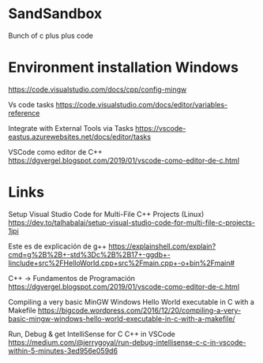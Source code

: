 # SandSandbox
Bunch of c plus plus code

# Environment installation Windows
https://code.visualstudio.com/docs/cpp/config-mingw

Vs code tasks 
https://code.visualstudio.com/docs/editor/variables-reference

Integrate with External Tools via Tasks
https://vscode-eastus.azurewebsites.net/docs/editor/tasks

VSCode como editor de C++
https://dgvergel.blogspot.com/2019/01/vscode-como-editor-de-c.html

# Links

Setup Visual Studio Code for Multi-File C++ Projects (Linux)
https://dev.to/talhabalaj/setup-visual-studio-code-for-multi-file-c-projects-1jpi

Este es de explicación de g++
https://explainshell.com/explain?cmd=g%2B%2B+-std%3Dc%2B%2B17+-ggdb+-Iinclude+src%2FHelloWorld.cpp+src%2Fmain.cpp+-o+bin%2Fmain#

C++ -> Fundamentos de Programación
https://dgvergel.blogspot.com/2019/01/vscode-como-editor-de-c.html

Compiling a very basic MinGW Windows Hello World executable in C with a Makefile
https://bigcode.wordpress.com/2016/12/20/compiling-a-very-basic-mingw-windows-hello-world-executable-in-c-with-a-makefile/

Run, Debug & get IntelliSense for C C++ in VSCode
https://medium.com/@jerrygoyal/run-debug-intellisense-c-c-in-vscode-within-5-minutes-3ed956e059d6
